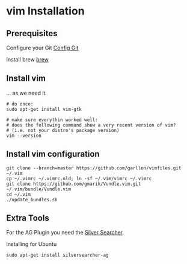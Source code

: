 vim Installation
==
Prerequisites 
---

Configure your Git
[Config Git](https://git-scm.com/book/tr/v2/Customizing-Git-Git-Configuration)

Install brew
[brew](http://brew.sh/)

Install vim
---
... as we need it.

```
# do once:
sudo apt-get install vim-gtk

# make sure everythin worked well:
# does the following command show a very recent version of vim?
# (i.e. not your distro's package version)
vim --version
```

Install vim configuration
---

```
git clone --branch=master https://github.com/garllon/vimfiles.git ~/.vim
cp ~/.vimrc ~/.vimrc.old; ln -sf ~/.vim/vimrc ~/.vimrc
git clone https://github.com/gmarik/Vundle.vim.git ~/.vim/bundle/Vundle.vim
cd ~/.vim
./update_bundles.sh
```

Extra Tools
---

For the AG Plugin you need the [Silver Searcher](https://github.com/ggreer/the_silver_searcher).

Installing for Ubuntu
```
sudo apt-get install silversearcher-ag
```
